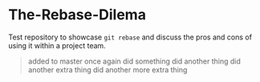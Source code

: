 # The-Rebase-Dilema

Test repository to showcase ```git rebase``` and discuss the pros and cons of using it within a project team.

> added to master once again
> did something
> did another thing
> did another extra thing
> did another more extra thing
